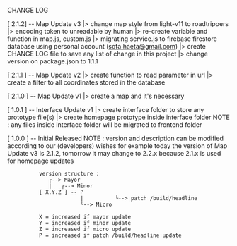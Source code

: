
CHANGE LOG

[ 2.1.2] -- Map Update v3
|> change map style from light-v11 to roadtrippers
|> encoding token to unreadable by human
|> re-create variable and function in map.js, custom.js
|> migrating service.js to firebase firestore database using personal account (sofa.haeta@gmail.com)
|> create CHANGE LOG file to save any list of change in this project
|> change version on package.json to 1.1.1

[ 2.1.1 ] -- Map Update v2
|> create function to read parameter in url
|> create a filter to all coordinates stored in the database

[ 2.1.0 ] -- Map Update v1
|> create a map and it's necessary

[ 1.0.1 ] -- Interface Update v1
|> create interface folder to store any prototype file(s)
|> create homepage prototype inside interface folder
NOTE : any files inside interface folder will be migrated to frontend folder 

[ 1.0.0 ] -- Initial Released
NOTE : version and description can be modified according to our (developers) wishes
              for example today the version of Map Update v3 is 2.1.2, tomorrow it may change
              to 2.2.x because 2.1.x is used for homepage updates

              version structure :
                 ┌--> Mayor
                 |   ┌--> Minor
              [ X.Y.Z ] -- P
                           |          └--> patch /build/headline
                           └--> Micro

              X = increased if mayor update
              Y = increased if minor update
              Z = increased if micro update
              P = increased if patch /build/headline update